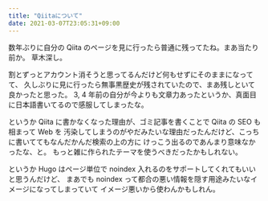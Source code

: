 ```yaml
---
title: "Qiitaについて"
date: 2021-03-07T23:05:31+09:00
---
```


数年ぶりに自分の Qiita のページを見に行ったら普通に残ってたね。まあ当たり前か。
草木深し。

割とずっとアカウント消そうと思ってるんだけど何もせずにそのままになってて、
久しぶりに見に行ったら無事黒歴史が残されていたので、まあ残しといて良かったと思った。
3, 4 年前の自分が今よりも文章力あったというか、真面目に日本語書いてるので感服してしまったな。

というか Qiita に書かなくなった理由が、ゴミ記事を書くことで Qiita の SEO も相まって Web を
汚染してしまうのがやだみたいな理由だったんだけど、こっちに書いててもなんだかんだ検索の上の方に
けっこう出るのであんまり意味なかったな、と。
もっと雑に作られたテーマを使うべきだったかもしれない。

というか Hugo はページ単位で noindex 入れるのをサポートしてくれてもいいと思うんだけど、
まあでも noindex って都合の悪い情報を隠す用途みたいなイメージになってしまっていて
イメージ悪いから使わんかもしれん。
